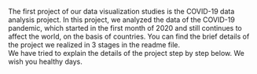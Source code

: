 The first project of our data visualization studies is the COVID-19 data analysis project. In this project, we analyzed the data of the COVID-19 pandemic, which started in the first month of 2020 and still continues to affect the world, on the basis of countries. You can find the brief details of the project we realized in 3 stages in the readme file. <br>We have tried to explain the details of the project step by step below. We wish you healthy days.
